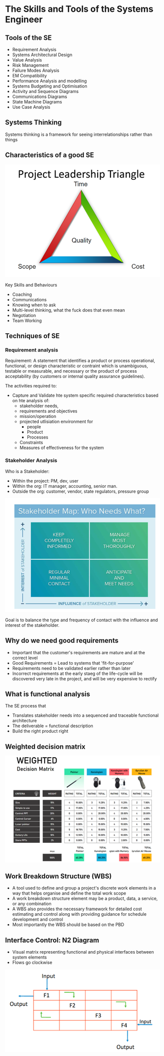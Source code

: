 # The Skills and Tools of the Systems Engineer

## Tools of the SE

- Requirement Analysis
- Systems Architectural Design
- Value Analysis
- Risk Management
- Failure Modes Analysis
- EM Compatibility
- Performance Analysis and modelling
- Systems Budgeting and Optimisation
- Activity and Sequence Diagrams
- Communications Diagrams
- State Machine Diagrams
- Use Case Analysis

## Systems Thinking

Systems thinking is a framework for seeing interrelationships rather than things

## Characteristics of a good SE

![image](../figs/triangle.png)

Key Skills and Behaviours

- Coaching 
- Communications
- Knowing when to ask
- Multi-level thinking, what the fuck does that even mean
- Negotiation
- Team Working

## Techniques of SE

### Requirement analysis

Requirement: A statement that identifies a product or process operational, functional, or design characteristic or contraint which is unambiguous, testable or measurable, and necessary or the product of process acceptability (by customers or internal quality assurance guidelines).

The activities required to:

- Capture and Validate hte system specific required characteristics based on hte analysis of:
    - stakeholder needs,
    - requirements and objectives
    - mission/operation
    - projected utlisiation environment for 
        - people
        - Product
        - Processes
    - Constraints
    - Measures of effectiveness for the system

### Stakeholder Analysis

Who is a Stakeholder:
- Within the project: PM, dev, user
- Within the org: IT manager, accounting, senior man.
- Outside the org: customer, vendor, state regulators, pressure group


![image](../figs/stake.png)

Goal is to balance the type and frequency of contact with the influence and interest of the stakeholder.

## Why do we need good requirements

- Important that the customer's requirements are mature and at the correct level
- Good Requirements = Lead to systems that 'fit-for-purpose'
- Requirements need to be validated earlier rather than later
- Incorrect requirements at the early staeg of the life-cycle will be discovered very late in the project, and will be very expensive to rectify

## What is functional analysis

The SE process that 
- Translates stakeholder needs into a sequenced and traceable functional architecture
- The deliverable = functional description
- Build the right product right

## Weighted decision matrix

![image](../figs/decision_mat.png)

## Work Breakdown Structure (WBS)

- A tool used to define and group a project's discrete work elements in a way that helps organise and define the total work scope
- A work breakdown structure element may be a product, data, a service, or any combination
- A WBS also provides the necessary framework for detailed cost estimating and control along with providing guidance for schedule development and control
- Most importantly the WBS should be based on the PBD

## Interface Control: N2 Diagram

- Visual matrix representing functional and physical interfaces between system elements
- Flows go clockwise

![image](../figs/interface.png)

